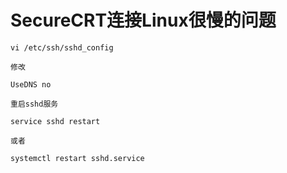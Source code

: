 # SecureCRT连接Linux很慢的问题

	vi /etc/ssh/sshd_config

	修改

	UseDNS no

	重启sshd服务

	service sshd restart

	或者

	systemctl restart sshd.service